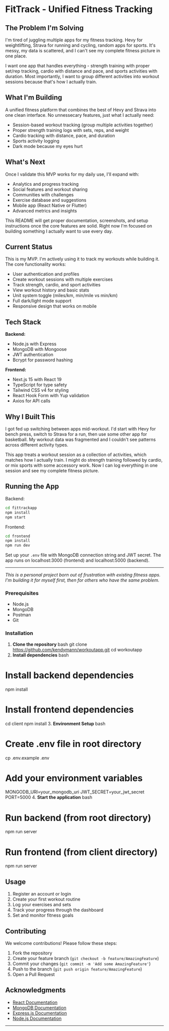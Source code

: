 # FitTrack - Unified Fitness Tracking

## The Problem I'm Solving

I'm tired of juggling multiple apps for my fitness tracking. Hevy for weightlifting, Strava for running and cycling, random apps for sports. It's messy, my data is scattered, and I can't see my complete fitness picture in one place.

I want one app that handles everything - strength training with proper set/rep tracking, cardio with distance and pace, and sports activities with duration. Most importantly, I want to group different activities into workout sessions because that's how I actually train.

## What I'm Building

A unified fitness platform that combines the best of Hevy and Strava into one clean interface. No unnessecary features, just what I actually need:

- Session-based workout tracking (group multiple activities together)
- Proper strength training logs with sets, reps, and weight
- Cardio tracking with distance, pace, and duration
- Sports activity logging
- Dark mode because my eyes hurt

## What's Next

Once I validate this MVP works for my daily use, I'll expand with:
- Analytics and progress tracking
- Social features and workout sharing
- Communities with challenges
- Exercise database and suggestions
- Mobile app (React Native or Flutter)
- Advanced metrics and insights

This README will get proper documentation, screenshots, and setup instructions once the core features are solid. Right now I'm focused on building something I actually want to use every day.

## Current Status

This is my MVP. I'm actively using it to track my workouts while building it. The core functionality works:

- User authentication and profiles
- Create workout sessions with multiple exercises
- Track strength, cardio, and sport activities
- View workout history and basic stats
- Unit system toggle (miles/km, min/mile vs min/km)
- Full dark/light mode support
- Responsive design that works on mobile

## Tech Stack

**Backend:**
- Node.js with Express
- MongoDB with Mongoose
- JWT authentication
- Bcrypt for password hashing

**Frontend:**
- Next.js 15 with React 19
- TypeScript for type safety
- Tailwind CSS v4 for styling
- React Hook Form with Yup validation
- Axios for API calls

## Why I Built This

I got fed up switching between apps mid-workout. I'd start with Hevy for bench press, switch to Strava for a run, then use some other app for basketball. My workout data was fragmented and I couldn't see patterns across different activity types.

This app treats a workout session as a collection of activities, which matches how I actually train. I might do strength training followed by cardio, or mix sports with some accessory work. Now I can log everything in one session and see my complete fitness picture.

## Running the App

Backend:
```bash
cd fittrackapp
npm install
npm start
```

Frontend:
```bash
cd frontend
npm install
npm run dev
```

Set up your `.env` file with MongoDB connection string and JWT secret. The app runs on localhost:3000 (frontend) and localhost:5000 (backend).

---

*This is a personal project born out of frustration with existing fitness apps. I'm building it for myself first, then for others who have the same problem.*

### Prerequisites
- Node.js
- MongoDB
- Postman
- Git

### Installation

1. **Clone the repository**
bash
git clone https://github.com/kendymann/workoutapp.git
cd workoutapp
2. **Install dependencies**
bash
# Install backend dependencies
npm install
# Install frontend dependencies
cd client npm install
3. **Environment Setup**
bash
# Create .env file in root directory
cp .env.example .env
# Add your environment variables
MONGODB_URI=your_mongodb_uri
JWT_SECRET=your_jwt_secret
PORT=5000
4. **Start the application**
bash
# Run backend (from root directory)
npm run server
# Run frontend (from client directory)
npm run server

## Usage

1. Register an account or login
2. Create your first workout routine
3. Log your exercises and sets
4. Track your progress through the dashboard
5. Set and monitor fitness goals

## Contributing

We welcome contributions! Please follow these steps:

1. Fork the repository
2. Create your feature branch (`git checkout -b feature/AmazingFeature`)
3. Commit your changes (`git commit -m 'Add some AmazingFeature'`)
4. Push to the branch (`git push origin feature/AmazingFeature`)
5. Open a Pull Request

## Acknowledgments

- [React Documentation](https://reactjs.org/)
- [MongoDB Documentation](https://docs.mongodb.com/)
- [Express.js Documentation](https://expressjs.com/)
- [Node.js Documentation](https://nodejs.org/)

---


